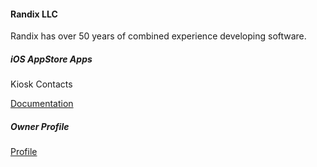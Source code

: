 #### Randix LLC

Randix has over 50 years of combined experience developing software. 

##### iOS AppStore Apps

Kiosk Contacts

[Documentation](https://randix.github.io/KioskContacts)

##### Owner Profile

[Profile](https://randix.github.io/profile)
